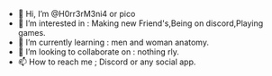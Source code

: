 - 👋 Hi, I’m @H0rr3rM3ni4 or pico
- 👀 I’m interested in : Making new Friend's,Being on discord,Playing games.
- 🌱 I’m currently learning : men and woman anatomy.
- 💞️ I’m looking to collaborate on : nothing rly.
- 📫 How to reach me ; Discord or any social app.

<!---
H0rr3rM3ni4/H0rr3rM3ni4 is a ✨ special ✨ repository because its `README.md` (this file) appears on your GitHub profile.
You can click the Preview link to take a look at your changes.
--->
